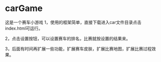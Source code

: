 # carGame
这是一个赛车小游戏
1，使用的框架简单，直接下载进入car文件目录点击index.html可运行。

2，点击设置按钮，可以设置赛车的排名，比赛就按设置的结果来。

3，后面有时间再扩展一些功能，扩展赛车皮肤，扩展比赛地图，扩展比赛过程效果。
